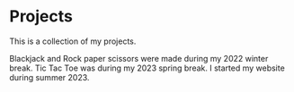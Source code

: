 # Projects

This is a collection of my projects.


Blackjack and Rock paper scissors were made during my 2022 winter break.
Tic Tac Toe was during my 2023 spring break.
I started my website during summer 2023.
